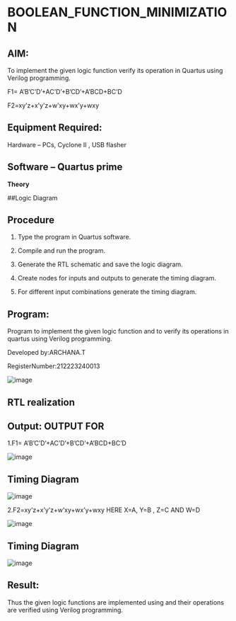 # BOOLEAN_FUNCTION_MINIMIZATION

## AIM:

To implement the given logic function verify its operation in Quartus using Verilog programming.

F1= A’B’C’D’+AC’D’+B’CD’+A’BCD+BC’D 

F2=xy’z+x’y’z+w’xy+wx’y+wxy

## Equipment Required:

Hardware – PCs, Cyclone II , USB flasher

## Software – Quartus prime

**Theory**

##Logic Diagram

## Procedure

1.	Type the program in Quartus software.

2.	Compile and run the program.

3.	Generate the RTL schematic and save the logic diagram.

4.	Create nodes for inputs and outputs to generate the timing diagram.

5.	For different input combinations generate the timing diagram.


## Program:

 Program to implement the given logic function and to verify its operations in quartus using Verilog programming. 

Developed by:ARCHANA.T

RegisterNumber:212223240013

![image](https://github.com/ARCHANAT1305/BOOLEAN_FUNCTION_MINIMIZATION/assets/145975189/a6c0915b-b85f-41b8-b615-597f65a191a6)



## RTL realization

## Output: OUTPUT FOR 
1.F1= A’B’C’D’+AC’D’+B’CD’+A’BCD+BC’D

![image](https://github.com/ARCHANAT1305/BOOLEAN_FUNCTION_MINIMIZATION/assets/145975189/1077158b-5c89-4c7c-a001-48e93666986c)


## Timing Diagram
![image](https://github.com/ARCHANAT1305/BOOLEAN_FUNCTION_MINIMIZATION/assets/145975189/21a6df9f-07db-416b-a58b-12b00f53ffd9)

2.F2=xy’z+x’y’z+w’xy+wx’y+wxy HERE X=A, Y=B , Z=C AND W=D

![image](https://github.com/ARCHANAT1305/BOOLEAN_FUNCTION_MINIMIZATION/assets/145975189/8d7cec11-46bd-4db5-ae3c-3c194603d976)

## Timing Diagram

![image](https://github.com/ARCHANAT1305/BOOLEAN_FUNCTION_MINIMIZATION/assets/145975189/cc292ab8-d716-4550-b1cf-a3b61e961ed3)


## Result:

Thus the given logic functions are implemented using and their operations are verified using Verilog programming.

